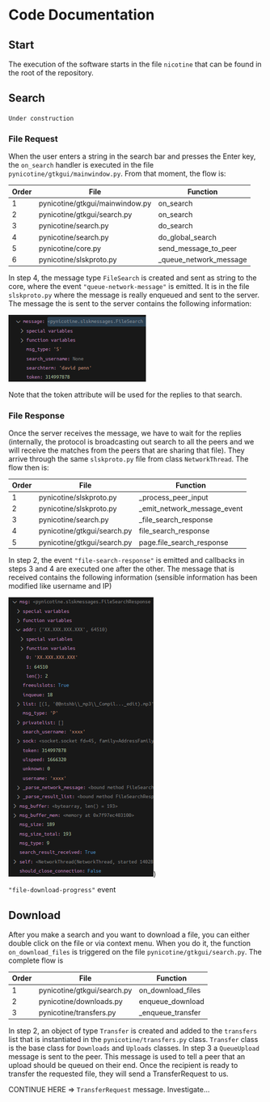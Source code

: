 # Code Documentation

## Start

The execution of the software starts in the file `nicotine` that can be found in the root of the repository.

## Search
`Under construction`
### File Request

When the user enters a string in the search bar and presses the Enter key, the `on_search` handler is executed in the file `pynicotine/gtkgui/mainwindow.py`. From that moment, the flow is:

|Order|File|Function|
|-|-|-|
|1|pynicotine/gtkgui/mainwindow.py|on_search|
|2|pynicotine/gtkgui/search.py|on_search|
|3|pynicotine/search.py|do_search|
|4|pynicotine/search.py|do_global_search|
|5|pynicotine/core.py|send_message_to_peer|
|6|pynicotine/slskproto.py|_queue_network_message|

In step 4, the message type `FileSearch` is created and sent as string to the core, where the event `"queue-network-message"` is emitted. It is in the file `slskproto.py` where the message is really enqueued and sent to the server. The message the is sent to the server contains the following information:

![Alt text](./images/FileSearch-message.png)

Note that the token attribute will be used for the replies to that search.

### File Response

Once the server receives the message, we have to wait for the replies (internally, the protocol is broadcasting out search to all the peers and we will receive the matches from the peers that are sharing that file). They arrive through the same `slskproto.py` file from class `NetworkThread`. The flow then is:

|Order|File|Function|
|-|-|-|
|1|pynicotine/slskproto.py|_process_peer_input|
|2|pynicotine/slskproto.py|_emit_network_message_event|
|3|pynicotine/search.py|_file_search_response|
|4|pynicotine/gtkgui/search.py|file_search_response|
|5|pynicotine/gtkgui/search.py|page.file_search_response|

In step 2, the event `"file-search-response"` is emitted and callbacks in steps 3 and 4 are executed one after the other. The message that is received contains the following information (sensible information has been modified like username and IP)

![Alt text](./images/FileSearchResponse-message.png))


`"file-download-progress"` event

## Download

After you make a search and you want to download a file, you can either double click on the file or via context menu. When you do it, the function `on_download_files` is triggered on the file `pynicotine/gtkgui/search.py`. The complete flow is

|Order|File|Function|
|-|-|-|
|1|pynicotine/gtkgui/search.py|on_download_files|
|2|pynicotine/downloads.py|enqueue_download|
|3|pynicotine/transfers.py|_enqueue_transfer|

In step 2, an object of type `Transfer` is created and added to the `transfers` list that is instantiated in the `pynicotine/transfers.py` class. `Transfer` class is the base class for `Downloads` and `Uploads` classes. In step 3 a `QueueUpload` message is sent to the peer. This message is used to tell a peer that an upload should be queued on their end. Once the recipient is ready to transfer the requested file, they will send a TransferRequest to us.

CONTINUE HERE => `TransferRequest` message. Investigate...